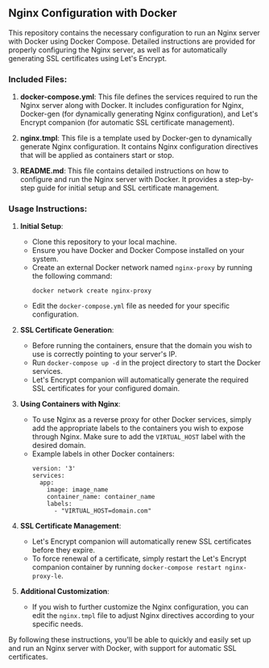 ## Nginx Configuration with Docker

This repository contains the necessary configuration to run an Nginx server with Docker using Docker Compose. Detailed instructions are provided for properly configuring the Nginx server, as well as for automatically generating SSL certificates using Let's Encrypt.

### Included Files:

1. **docker-compose.yml**: This file defines the services required to run the Nginx server along with Docker. It includes configuration for Nginx, Docker-gen (for dynamically generating Nginx configuration), and Let's Encrypt companion (for automatic SSL certificate management).

2. **nginx.tmpl**: This file is a template used by Docker-gen to dynamically generate Nginx configuration. It contains Nginx configuration directives that will be applied as containers start or stop.

3. **README.md**: This file contains detailed instructions on how to configure and run the Nginx server with Docker. It provides a step-by-step guide for initial setup and SSL certificate management.

### Usage Instructions:

1. **Initial Setup**:
   - Clone this repository to your local machine.
   - Ensure you have Docker and Docker Compose installed on your system.
   - Create an external Docker network named `nginx-proxy` by running the following command:
     ```
     docker network create nginx-proxy
     ```
   - Edit the `docker-compose.yml` file as needed for your specific configuration.

2. **SSL Certificate Generation**:
   - Before running the containers, ensure that the domain you wish to use is correctly pointing to your server's IP.
   - Run `docker-compose up -d` in the project directory to start the Docker services.
   - Let's Encrypt companion will automatically generate the required SSL certificates for your configured domain.

3. **Using Containers with Nginx**:
   - To use Nginx as a reverse proxy for other Docker services, simply add the appropriate labels to the containers you wish to expose through Nginx. Make sure to add the `VIRTUAL_HOST` label with the desired domain.
   - Example labels in other Docker containers:
     ```
     version: '3'
     services:
       app:
         image: image_name
         container_name: container_name
         labels:
           - "VIRTUAL_HOST=domain.com"
     ```

4. **SSL Certificate Management**:
   - Let's Encrypt companion will automatically renew SSL certificates before they expire.
   - To force renewal of a certificate, simply restart the Let's Encrypt companion container by running `docker-compose restart nginx-proxy-le`.

5. **Additional Customization**:
   - If you wish to further customize the Nginx configuration, you can edit the `nginx.tmpl` file to adjust Nginx directives according to your specific needs.

By following these instructions, you'll be able to quickly and easily set up and run an Nginx server with Docker, with support for automatic SSL certificates.
